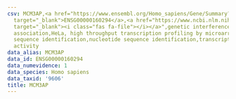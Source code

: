 ```yaml
---
csv: MCM3AP,<a href="https://www.ensembl.org/Homo_sapiens/Gene/Summary?db=core;g=ENSG00000160294"
  target="_blank">ENSG00000160294</a>,<a href="https://www.ncbi.nlm.nih.gov/pubmed/17216044"
  target="_blank"><i class="fas fa-file"></i></a>",genetic interference,functional
  association,HeLa, high throughput transcription profiling by microarray,nucleotide
  sequence identification,nucleotide sequence identification,transcriptional regulation,down-regulates
  activity
data_alias: MCM3AP
data_id: ENSG00000160294
data_numevidence: 1
data_species: Homo sapiens
data_taxid: '9606'
title: MCM3AP
---
```

